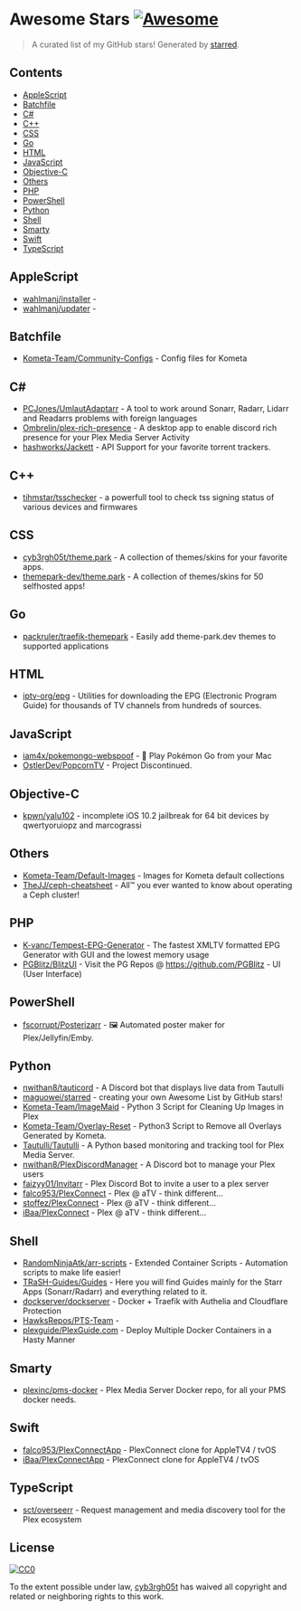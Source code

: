<!--lint disable awesome-contributing awesome-license awesome-list-item match-punctuation no-repeat-punctuation no-undefined-references awesome-spell-check-->
# Awesome Stars [![Awesome](https://awesome.re/badge.svg)](https://github.com/sindresorhus/awesome)

> A curated list of my GitHub stars! Generated by [starred](https://github.com/maguowei/starred).

## Contents

- [AppleScript](#applescript)
- [Batchfile](#batchfile)
- [C#](#c#)
- [C++](#c++)
- [CSS](#css)
- [Go](#go)
- [HTML](#html)
- [JavaScript](#javascript)
- [Objective-C](#objective-c)
- [Others](#others)
- [PHP](#php)
- [PowerShell](#powershell)
- [Python](#python)
- [Shell](#shell)
- [Smarty](#smarty)
- [Swift](#swift)
- [TypeScript](#typescript)

## AppleScript 

- [wahlmanj/installer](https://github.com/wahlmanj/installer) - 
- [wahlmanj/updater](https://github.com/wahlmanj/updater) - 

## Batchfile 

- [Kometa-Team/Community-Configs](https://github.com/Kometa-Team/Community-Configs) - Config files for Kometa

## C# # 

- [PCJones/UmlautAdaptarr](https://github.com/PCJones/UmlautAdaptarr) - A tool to work around Sonarr, Radarr, Lidarr and Readarrs problems with foreign languages
- [Ombrelin/plex-rich-presence](https://github.com/Ombrelin/plex-rich-presence) - A desktop app to enable discord rich presence for your Plex Media Server Activity
- [hashworks/Jackett](https://github.com/hashworks/Jackett) - API Support for your favorite torrent trackers.

## C++ 

- [tihmstar/tsschecker](https://github.com/tihmstar/tsschecker) - a powerfull tool to check tss signing status of various devices and firmwares

## CSS 

- [cyb3rgh05t/theme.park](https://github.com/cyb3rgh05t/theme.park) - A collection of themes/skins for your favorite apps.
- [themepark-dev/theme.park](https://github.com/themepark-dev/theme.park) - A collection of themes/skins for 50 selfhosted apps!

## Go 

- [packruler/traefik-themepark](https://github.com/packruler/traefik-themepark) - Easily add theme-park.dev themes to supported applications

## HTML 

- [iptv-org/epg](https://github.com/iptv-org/epg) - Utilities for downloading the EPG (Electronic Program Guide) for thousands of TV channels from hundreds of sources.

## JavaScript 

- [iam4x/pokemongo-webspoof](https://github.com/iam4x/pokemongo-webspoof) - 👾 Play Pokémon Go from your Mac
- [OstlerDev/PopcornTV](https://github.com/OstlerDev/PopcornTV) - Project Discontinued.

## Objective-C 

- [kpwn/yalu102](https://github.com/kpwn/yalu102) - incomplete iOS 10.2 jailbreak for 64 bit devices by qwertyoruiopz and marcograssi

## Others 

- [Kometa-Team/Default-Images](https://github.com/Kometa-Team/Default-Images) - Images for Kometa default collections
- [TheJJ/ceph-cheatsheet](https://github.com/TheJJ/ceph-cheatsheet) - All™ you ever wanted to know about operating a Ceph cluster!

## PHP 

- [K-vanc/Tempest-EPG-Generator](https://github.com/K-vanc/Tempest-EPG-Generator) - The fastest XMLTV formatted EPG Generator with GUI and the lowest memory usage
- [PGBlitz/BlitzUI](https://github.com/PGBlitz/BlitzUI) - Visit the PG Repos @ https://github.com/PGBlitz - UI (User Interface)

## PowerShell 

- [fscorrupt/Posterizarr](https://github.com/fscorrupt/Posterizarr) - 🖼️ Automated poster maker for Plex/Jellyfin/Emby.

## Python 

- [nwithan8/tauticord](https://github.com/nwithan8/tauticord) - A Discord bot that displays live data from Tautulli
- [maguowei/starred](https://github.com/maguowei/starred) - creating your own Awesome List by GitHub stars!
- [Kometa-Team/ImageMaid](https://github.com/Kometa-Team/ImageMaid) - Python 3 Script for Cleaning Up Images in Plex
- [Kometa-Team/Overlay-Reset](https://github.com/Kometa-Team/Overlay-Reset) - Python3 Script to Remove all Overlays Generated by Kometa.
- [Tautulli/Tautulli](https://github.com/Tautulli/Tautulli) - A Python based monitoring and tracking tool for Plex Media Server.
- [nwithan8/PlexDiscordManager](https://github.com/nwithan8/PlexDiscordManager) - A Discord bot to manage your Plex users
- [faizyy01/Invitarr](https://github.com/faizyy01/Invitarr) - Plex Discord Bot to invite a user to a plex server
- [falco953/PlexConnect](https://github.com/falco953/PlexConnect) - Plex @ aTV - think different...
- [stoffez/PlexConnect](https://github.com/stoffez/PlexConnect) - Plex @ aTV - think different...
- [iBaa/PlexConnect](https://github.com/iBaa/PlexConnect) - Plex @ aTV - think different...

## Shell 

- [RandomNinjaAtk/arr-scripts](https://github.com/RandomNinjaAtk/arr-scripts) - Extended Container Scripts - Automation scripts to make life easier!
- [TRaSH-Guides/Guides](https://github.com/TRaSH-Guides/Guides) - Here you will find Guides mainly for the Starr Apps (Sonarr/Radarr) and everything related to it.
- [dockserver/dockserver](https://github.com/dockserver/dockserver) - Docker + Traefik with Authelia and Cloudflare Protection
- [HawksRepos/PTS-Team](https://github.com/HawksRepos/PTS-Team) - 
- [plexguide/PlexGuide.com](https://github.com/plexguide/PlexGuide.com) - Deploy Multiple Docker Containers in a Hasty Manner

## Smarty 

- [plexinc/pms-docker](https://github.com/plexinc/pms-docker) - Plex Media Server Docker repo, for all your PMS docker needs.

## Swift 

- [falco953/PlexConnectApp](https://github.com/falco953/PlexConnectApp) - PlexConnect clone for AppleTV4 / tvOS
- [iBaa/PlexConnectApp](https://github.com/iBaa/PlexConnectApp) - PlexConnect clone for AppleTV4 / tvOS

## TypeScript 

- [sct/overseerr](https://github.com/sct/overseerr) - Request management and media discovery tool for the Plex ecosystem


## License

[![CC0](http://mirrors.creativecommons.org/presskit/buttons/88x31/svg/cc-zero.svg)](https://creativecommons.org/publicdomain/zero/1.0/)

To the extent possible under law, [cyb3rgh05t](https://github.com/cyb3rgh05t) has waived all copyright and related or neighboring rights to this work.

